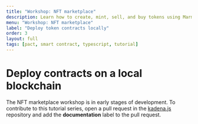 ```yaml
---
title: "Workshop: NFT marketplace"
description: Learn how to create, mint, sell, and buy tokens using Marmalade marketplace smart contracts on the Kadena blockchain.
menu: "Workshop: NFT marketplace"
label: "Deploy token contracts locally"
order: 3
layout: full
tags: [pact, smart contract, typescript, tutorial]
---
```


# Deploy contracts on a local blockchain

The NFT marketplace workshop is in early stages of development. 
To contribute to this tutorial series, open a pull request in the [kadena.js](https://github.com/kadena-community/kadena.js) repository and add the **documentation** label to the pull request.
